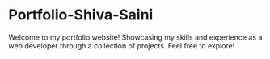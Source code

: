 # Portfolio-Shiva-Saini
Welcome to my portfolio website!  Showcasing my skills and experience as a web developer through a collection of projects. Feel free to explore!
